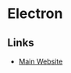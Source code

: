 # Electron

<!--
https://github.com/revoltchat/desktop
-->

## Links

- [Main Website](https://www.electronjs.org/)
